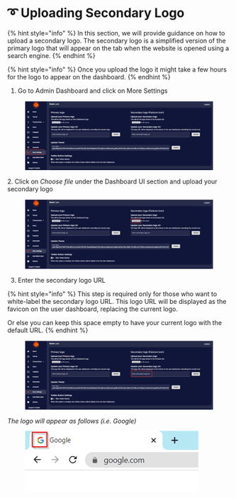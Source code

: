 # ➰ Uploading Secondary Logo

{% hint style="info" %}
In this section, we will provide guidance on how to upload a secondary logo. The secondary logo is a simplified version of the primary logo that will appear on the tab when the website is opened using a search engine.
{% endhint %}

{% hint style="info" %}
Once you upload the logo it might take a few hours for the logo to appear on the dashboard.
{% endhint %}

1. Go to Admin Dashboard and click on More Settings

<figure><img src="../../.gitbook/assets/k (1).png" alt=""><figcaption></figcaption></figure>

2\. Click on _Choose file_ under the Dashboard UI section and upload your secondary logo

<figure><img src="../../.gitbook/assets/n.png" alt=""><figcaption></figcaption></figure>

3. Enter the secondary logo URL&#x20;

{% hint style="info" %}
This step is required only for those who want to white-label the secondary logo URL. This logo URL will be displayed as the favicon on the user dashboard, replacing the current logo.

Or else you can keep this space empty to have your current logo with the default URL.
{% endhint %}

<figure><img src="../../.gitbook/assets/o.png" alt=""><figcaption></figcaption></figure>

_The logo will appear as follows (i.e. Google)_

<figure><img src="../../.gitbook/assets/1.png" alt=""><figcaption></figcaption></figure>





